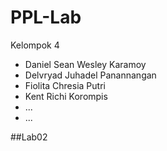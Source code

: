 # PPL-Lab

Kelompok 4
- Daniel Sean Wesley Karamoy
- Delvryad Juhadel Panannangan
- Fiolita Chresia Putri
- Kent Richi Korompis 
- ...
- ...

##Lab02
